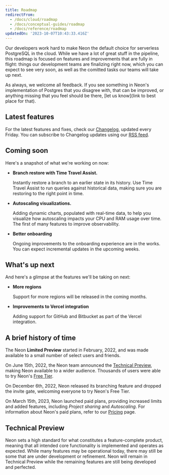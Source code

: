 ```yaml
---
title: Roadmap
redirectFrom:
  - /docs/cloud/roadmap
  - /docs/conceptual-guides/roadmap
  - /docs/reference/roadmap
updatedOn: '2023-10-07T10:43:33.416Z'
---
```

Our developers work hard to make Neon the default choice for serverless PostgreSQL in the cloud. While we have a lot of great stuff in the pipeline, this roadmap is focused on features and improvements that are fully in flight: things our development teams are finalizing right now, which you can expect to see very soon, as well as the comitted tasks our teams will take up next. 

As always, we welcome all feedback. If you see something in Neon's implementation of Postgres that you disagree with, that can be improved, or anything missing that you feel should be there, [let us know](link to best place for that).

## Latest features

For the latest features and fixes, check our [Changelog](docs/changelog), updated every Friday. You can subscribe to Changelog updates using our [RSS feed](https://neon.tech/docs/changelog/rss.xml).

## Coming soon

Here's a snapshot of what we're working on now:

* **Branch restore with Time Travel Assist.**

  Instantly restore a branch to an earlier state in its history. Use Time Travel Assist to run queries against historical data, making sure you are restoring to the right point in time.

* **Autoscaling visualizations.**

  Adding dynamic charts, populated with real-time data, to help you visualize how autoscaling impacts your CPU and RAM usage over time. The first of many features to improve observability.

* **Better onboarding**

  Ongoing improvements to the onboarding experience are in the works. You can expect incremental updates in the upcoming weeks.



## What's up next

And here's a glimpse at the features we'll be taking on next:

* **More regions**

  Support for more regions will be released in the coming months.
* **Improvements to Vercel integration**

  Adding support for GitHub and Bitbucket as part of the Vercel integration.

## A brief history of time

The Neon **Limited Preview** started in February, 2022, and was made available to a small number of select users and friends.

On June 15th, 2022, the Neon team announced the [Technical Preview](#technical-preview), making Neon available to a wider audience. Thousands of users were able to try Neon's [Free Tier](/docs/introduction/free-tier).

On December 6th, 2022, Neon released its branching feature and dropped the invite gate, welcoming everyone to try Neon's Free Tier.

On March 15th, 2023, Neon launched paid plans, providing increased limits and added features, including _Project sharing_ and _Autoscaling_. For information about Neon's paid  plans, refer to our [Pricing](https://neon.tech/pricing) page.


## Technical Preview

Neon sets a high standard for what constitutes a feature-complete product, meaning that all intended core functionality is implemented and operates as expected. While many features may be operational today, there may still be some that are under development or refinement. Neon will remain in Technical Preview while the remaining features are still being developed and perfected.

